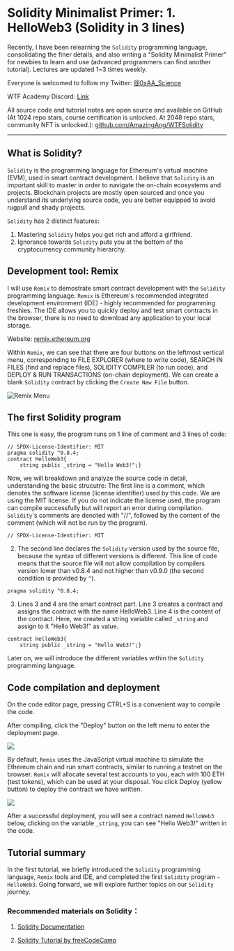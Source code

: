 # Solidity Minimalist Primer: 1. HelloWeb3 (Solidity in 3 lines)

Recently, I have been relearning the `Solidity` programming language, consolidating the finer details, and also writing a "Solidity Minimalist Primer" for newbies to learn and use (advanced programmers can find another tutorial). Lectures are updated 1~3 times weekly. 

Everyone is welcomed to follow my Twitter: [@0xAA_Science](https://twitter.com/0xAA_Science)

WTF Academy Discord: [Link](https://discord.gg/5akcruXrsk)

All source code and tutorial notes are open source and available on GitHub (At 1024 repo stars, course certification is unlocked. At 2048 repo stars, community NFT is unlocked.): [github.com/AmazingAng/WTFSolidity](https://github.com/AmazingAng/WTFSolidity)

-----

## What is Solidity?
`Solidity` is the programming language for Ethereum's virtual machine (EVM), used in smart contract development. I believe that `Solidity` is an important skill to master in order to navigate the on-chain ecosystems and projects. Blockchain projects are mostly open sourced and once you understand its underlying source code, you are better equipped to avoid rugpull and shady projects. 

`Solidity` has 2 distinct features:
1. Mastering `Solidity` helps you get rich and afford a girlfriend.
2. Ignorance towards `Solidity` puts you at the bottom of the cryptocurrency community hierarchy.

## Development tool: Remix
I will use `Remix` to demostrate smart contract development with the `Solidity` programming language. `Remix` is Ethereum's recommended integrated development environment (IDE) - highly recommended for programming freshies. The IDE allows you to quickly deploy and test smart contracts in the browser, there is no need to download any application to your local storage. 

Website: [remix.ethereum.org](https://remix.ethereum.org)

Within `Remix`, we can see that there are four buttons on the leftmost vertical menu, corresponding to FILE EXPLORER (where to write code), SEARCH IN FILES (find and replace files), SOLIDITY COMPILER (to run code), and DEPLOY & RUN TRANSACTIONS (on-chain deployment). We can create a blank `Solidity` contract by clicking the `Create New File` button.

![Remix Menu](./img/1-1.png)

## The first Solidity program
This one is easy, the program runs on 1 line of comment and 3 lines of code:
```solidity
// SPDX-License-Identifier: MIT
pragma solidity ^0.8.4;
contract HelloWeb3{
    string public _string = "Hello Web3!";}
```
Now, we will breakdown and analyze the source code in detail, understanding the basic strucutre: 
The first line is a comment, which denotes the software license (license identifier) used by this code. We are using the MIT license. If you do not indicate the license used, the program can compile successfully but will report an error during compilation. `Solidity`'s comments are denoted with "//", followed by the content of the comment (which will not be run by the program).
```solidity
// SPDX-License-Identifier: MIT
```

2. The second line declares the `Solidity` version used by the source file, because the syntax of different versions is different. This line of code means that the source file will not allow compilation by compilers version lower than v0.8.4 and not higher than v0.9.0 (the second condition is provided by `^`).
```solidity
pragma solidity ^0.8.4;
```
    
3. Lines 3 and 4 are the smart contract part. Line 3 creates a contract and assigns the contract with the name HelloWeb3. Line 4 is the content of the contract. Here, we created a string variable called `_string` and assign to it "Hello Web3!" as value.
```solidity
contract HelloWeb3{
    string public _string = "Hello Web3!";}
```
Later on, we will introduce the different variables within the `Solidity` programming language.

## Code compilation and deployment
On the code editor page, pressing CTRL+S is a convenient way to compile the code.

After compiling, click the "Deploy" button on the left menu to enter the deployment page.

![](./img/1-2.png)

By default, `Remix` uses the JavaScript virtual machine to simulate the Ethereum chain and run smart contracts, similar to running a testnet on the browser. `Remix` will allocate several test accounts to you, each with 100 ETH (test tokens), which can be used at your disposal. You click Deploy (yellow button) to deploy the contract we have written.

![](./img/1-3.png)

After a successful deployment, you will see a contract named `HelloWeb3` below, clicking on the variable `_string`, you can see "Hello Web3!" written in the code.

## Tutorial summary
In the first tutorial, we briefly introduced the  `Solidity` programming language, `Remix` tools and IDE, and completed the first `Solidity` program - `HelloWeb3`. Going forward, we will explore further topics on our `Solidity` journey.

### Recommended materials on Solidity：
1. [Solidity Documentation](https://docs.soliditylang.org/en/latest/)

2. [Solidity Tutorial by freeCodeCamp](https://www.youtube.com/watch?v=ipwxYa-F1uY)
